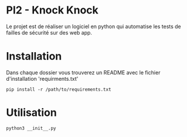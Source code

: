 # PI2 - Knock Knock

Le projet est de réaliser un logiciel en python qui
automatise les tests de failles de sécurité sur des web app.

# Installation
Dans chaque dossier vous trouverez un README avec le fichier d'installation 'requirments.txt' <br/>
```
pip install -r /path/to/requirements.txt
```

# Utilisation
```
python3 __init__.py
```



